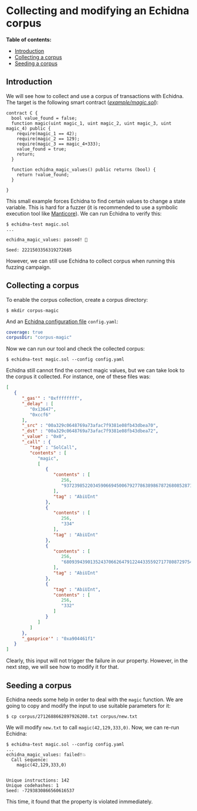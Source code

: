 # Collecting and modifying an Echidna corpus

**Table of contents:**

- [Introduction](#introduction)
- [Collecting a corpus](#collecting-a-corpus)
- [Seeding a corpus](#seeding-a-corpus)

## Introduction

We will see how to collect and use a corpus of transactions with Echidna. The target is the following smart contract (*[example/magic.sol](./example/magic.sol)*):

```Solidity
contract C {
  bool value_found = false;
  function magic(uint magic_1, uint magic_2, uint magic_3, uint magic_4) public {
    require(magic_1 == 42);
    require(magic_2 == 129);
    require(magic_3 == magic_4+333);
    value_found = true;
    return;
  }

  function echidna_magic_values() public returns (bool) {
    return !value_found;
  }

}
```

This small example forces Echidna to find certain values to change a state variable. This is hard for a fuzzer
(it is recommended to use a symbolic execution tool like [Manticore](https://github.com/trailofbits/manticore)).
We can run Echidna to verify this:

```
$ echidna-test magic.sol 
...

echidna_magic_values: passed! 🎉

Seed: 2221503356319272685
```

However, we can still use Echidna to collect corpus when running this fuzzing campaign.

## Collecting a corpus

To enable the corpus collection, create a corpus directory:

```
$ mkdir corpus-magic
```

And an [Echidna configuration file](https://github.com/crytic/echidna/wiki/Config) `config.yaml`:

```yaml
coverage: true
corpusDir: "corpus-magic"
```

Now we can run our tool and check the collected corpus:

```
$ echidna-test magic.sol --config config.yaml 
```

Echidna still cannot find the correct magic values, but we can take look to the corpus it collected. 
For instance, one of these files was:

```json
[
   {
      "_gas'" : "0xffffffff",
      "_delay" : [
         "0x13647",
         "0xccf6"
      ],
      "_src" : "00a329c0648769a73afac7f9381e08fb43dbea70",
      "_dst" : "00a329c0648769a73afac7f9381e08fb43dbea72",
      "_value" : "0x0",
      "_call" : {
         "tag" : "SolCall",
         "contents" : [
            "magic",
            [
               {
                  "contents" : [
                     256,
                     "93723985220345906694500679277863898678726808528711107336895287282192244575836"
                  ],
                  "tag" : "AbiUInt"
               },
               {
                  "contents" : [
                     256,
                     "334"
                  ],
                  "tag" : "AbiUInt"
               },
               {
                  "contents" : [
                     256,
                     "68093943901352437066264791224433559271778087297543421781073458233697135179558"
                  ],
                  "tag" : "AbiUInt"
               },
               {
                  "tag" : "AbiUInt",
                  "contents" : [
                     256,
                     "332"
                  ]
               }
            ]
         ]
      },
      "_gasprice'" : "0xa904461f1"
   }
]
```

Clearly, this input will not trigger the failure in our property. However, in the next step, we will see how to modify it for that.

## Seeding a corpus

Echidna needs some help in order to deal with the `magic` function. We are going to copy and modify the input to use suitable
parameters for it:

```
$ cp corpus/2712688662897926208.txt corpus/new.txt
```

We will modify `new.txt` to call `magic(42,129,333,0)`. Now, we can re-run Echidna:

```
$ echidna-test magic.sol --config config.yaml 
...
echidna_magic_values: failed!💥  
  Call sequence:
    magic(42,129,333,0)


Unique instructions: 142
Unique codehashes: 1
Seed: -7293830866560616537

```

This time, it found that the property is violated inmmediately.
